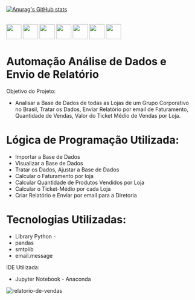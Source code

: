 [![Anurag's GitHub stats](https://github-readme-stats.vercel.app/api?username=RogerioPython&count_private=true&include_all_commits=true&show_icons=true&theme=dark)](https://github.com/RogerioPython/github-readme-stats)

<div style="display: inline_block;"><br>
<img style="width:40px;height:40px;" src="https://user-images.githubusercontent.com/35857120/199576541-0f4f1436-5e36-4aba-acad-bcb37c522788.gif" />
<img style="width:40px;height:40px;" src="https://cdn.jsdelivr.net/gh/devicons/devicon/icons/python/python-original-wordmark.svg" />
<img style="width:40px;height:40px;" src="https://cdn.jsdelivr.net/gh/devicons/devicon/icons/pandas/pandas-original.svg" />
<img style="width:40px;height:40px;" src="https://user-images.githubusercontent.com/35857120/199579762-db72ab8b-3619-4512-bdd3-7b58d2c69217.png" />
<img style="width:40px;height:40px;" src="https://cdn.jsdelivr.net/gh/devicons/devicon/icons/kaggle/kaggle-original.svg" />
<img style="width:40px;height:40px;" src="https://cdn.jsdelivr.net/gh/devicons/devicon/icons/kaggle/kaggle-original-wordmark.svg" />
<img style="width:40px;height:40px;" src="https://cdn.jsdelivr.net/gh/devicons/devicon/icons/selenium/selenium-original.svg" />
 
 
 </div>
             
##

# Automação Análise de Dados e Envio de Relatório
 Objetivo do Projeto: 
- Analisar a Base de Dados de todas as Lojas de um Grupo Corporativo no Brasil, Tratar os Dados, Enviar Relatório por email de Faturamento, Quantidade de Vendas, Valor do Ticket Médio de Vendas por Loja.
##
# Lógica de Programação Utilizada:

- Importar a Base de Dados
- Visualizar a Base de Dados
- Tratar os Dados, Ajustar a Base de Dados
- Calcular o Faturamento por loja
- Calcular Quantidade de Produtos Vendidos por Loja
- Calcular o Ticket-Médio por cada Loja
- Criar Relatório e Enviar por email para a Diretoria
## 
# Tecnologias Utilizadas:
- Library Python -
- pandas
- smtplib
- email.message

IDE Utilizada:
- Jupyter Notebook - Anaconda

![relatorio-de-vendas](https://user-images.githubusercontent.com/35857120/199230481-6804f9bc-6925-4439-90a5-57776656c7db.PNG)
